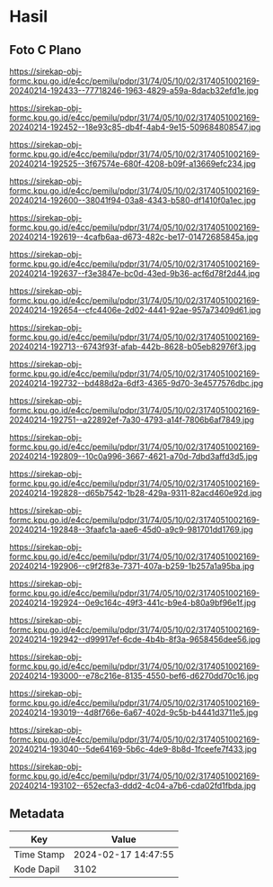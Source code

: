 # Hasil

## Foto C Plano

https://sirekap-obj-formc.kpu.go.id/e4cc/pemilu/pdpr/31/74/05/10/02/3174051002169-20240214-192433--77718246-1963-4829-a59a-8dacb32efd1e.jpg

https://sirekap-obj-formc.kpu.go.id/e4cc/pemilu/pdpr/31/74/05/10/02/3174051002169-20240214-192452--18e93c85-db4f-4ab4-9e15-509684808547.jpg

https://sirekap-obj-formc.kpu.go.id/e4cc/pemilu/pdpr/31/74/05/10/02/3174051002169-20240214-192525--3f67574e-680f-4208-b09f-a13669efc234.jpg

https://sirekap-obj-formc.kpu.go.id/e4cc/pemilu/pdpr/31/74/05/10/02/3174051002169-20240214-192600--38041f94-03a8-4343-b580-df1410f0a1ec.jpg

https://sirekap-obj-formc.kpu.go.id/e4cc/pemilu/pdpr/31/74/05/10/02/3174051002169-20240214-192619--4cafb6aa-d673-482c-be17-01472685845a.jpg

https://sirekap-obj-formc.kpu.go.id/e4cc/pemilu/pdpr/31/74/05/10/02/3174051002169-20240214-192637--f3e3847e-bc0d-43ed-9b36-acf6d78f2d44.jpg

https://sirekap-obj-formc.kpu.go.id/e4cc/pemilu/pdpr/31/74/05/10/02/3174051002169-20240214-192654--cfc4406e-2d02-4441-92ae-957a73409d61.jpg

https://sirekap-obj-formc.kpu.go.id/e4cc/pemilu/pdpr/31/74/05/10/02/3174051002169-20240214-192713--6743f93f-afab-442b-8628-b05eb82976f3.jpg

https://sirekap-obj-formc.kpu.go.id/e4cc/pemilu/pdpr/31/74/05/10/02/3174051002169-20240214-192732--bd488d2a-6df3-4365-9d70-3e4577576dbc.jpg

https://sirekap-obj-formc.kpu.go.id/e4cc/pemilu/pdpr/31/74/05/10/02/3174051002169-20240214-192751--a22892ef-7a30-4793-a14f-7806b6af7849.jpg

https://sirekap-obj-formc.kpu.go.id/e4cc/pemilu/pdpr/31/74/05/10/02/3174051002169-20240214-192809--10c0a996-3667-4621-a70d-7dbd3affd3d5.jpg

https://sirekap-obj-formc.kpu.go.id/e4cc/pemilu/pdpr/31/74/05/10/02/3174051002169-20240214-192828--d65b7542-1b28-429a-9311-82acd460e92d.jpg

https://sirekap-obj-formc.kpu.go.id/e4cc/pemilu/pdpr/31/74/05/10/02/3174051002169-20240214-192848--3faafc1a-aae6-45d0-a9c9-981701dd1769.jpg

https://sirekap-obj-formc.kpu.go.id/e4cc/pemilu/pdpr/31/74/05/10/02/3174051002169-20240214-192906--c9f2f83e-7371-407a-b259-1b257a1a95ba.jpg

https://sirekap-obj-formc.kpu.go.id/e4cc/pemilu/pdpr/31/74/05/10/02/3174051002169-20240214-192924--0e9c164c-49f3-441c-b9e4-b80a9bf96e1f.jpg

https://sirekap-obj-formc.kpu.go.id/e4cc/pemilu/pdpr/31/74/05/10/02/3174051002169-20240214-192942--d99917ef-6cde-4b4b-8f3a-9658456dee56.jpg

https://sirekap-obj-formc.kpu.go.id/e4cc/pemilu/pdpr/31/74/05/10/02/3174051002169-20240214-193000--e78c216e-8135-4550-bef6-d6270dd70c16.jpg

https://sirekap-obj-formc.kpu.go.id/e4cc/pemilu/pdpr/31/74/05/10/02/3174051002169-20240214-193019--4d8f766e-6a67-402d-9c5b-b4441d3711e5.jpg

https://sirekap-obj-formc.kpu.go.id/e4cc/pemilu/pdpr/31/74/05/10/02/3174051002169-20240214-193040--5de64169-5b6c-4de9-8b8d-1fceefe7f433.jpg

https://sirekap-obj-formc.kpu.go.id/e4cc/pemilu/pdpr/31/74/05/10/02/3174051002169-20240214-193102--652ecfa3-ddd2-4c04-a7b6-cda02fd1fbda.jpg


## Metadata

| Key        | Value               |
| ---------- | ------------------- |
| Time Stamp | 2024-02-17 14:47:55 |
| Kode Dapil | 3102                |



